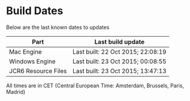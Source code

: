 # Build Dates

Below are the last known dates to updates

Part | Last build update
-----|-----
Mac Engine | Last built: 22 Oct 2015; 22:08:19
Windows Engine | Last built: 23 Oct 2015; 00:08:55
JCR6 Resource Files | Last built: 23 Oct 2015; 13:47:13
All times are in CET (Central European Time: Amsterdam, Brussels, Paris, Madrid)



